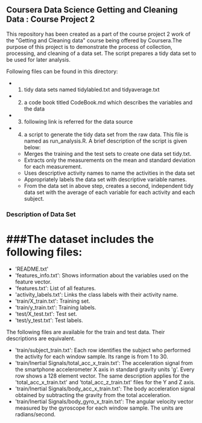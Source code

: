 ## Coursera Data Science Getting and Cleaning Data : Course Project 2
This repository has been created as a part of the course project 2 work of the "Getting and Cleaning data" course being offered by Coursera.The purpose of this project is to demonstrate the process of collection, processing, and cleaning of a data set. The script prepares a tidy data set to be used for later analysis. 

Following files can be found in this directory:
* 1) tidy data sets named tidylabled.txt and tidyaverage.txt
* 2) a code book titled CodeBook.md which describes the variables and the data
* 3) following link is referred for the data source
* 4) a script to generate the tidy data set from the raw data. This file is named as run_analysis.R. A brief description of the script is given below:
	* Merges the training and the test sets to create one data set tidy.txt. 
	* Extracts only the measurements on the mean and standard deviation for each measurement.
	* Uses descriptive activity names to name the activities in the data set
	* Appropriately labels the data set with descriptive variable names. 
	* From the data set in above step, creates a second, independent tidy data set with the average of each variable for each activity and each subject.

### Description of Data Set 
###The dataset includes the following files:
=========================================
- 'README.txt'
- 'features_info.txt': Shows information about the variables used on the feature vector.
- 'features.txt': List of all features.
- 'activity_labels.txt': Links the class labels with their activity name.
- 'train/X_train.txt': Training set.
- 'train/y_train.txt': Training labels.
- 'test/X_test.txt': Test set.
- 'test/y_test.txt': Test labels.

The following files are available for the train and test data. Their descriptions are equivalent. 
- 'train/subject_train.txt': Each row identifies the subject who performed the activity for each window sample. Its range is from 1 to 30. 
- 'train/Inertial Signals/total_acc_x_train.txt': The acceleration signal from the smartphone accelerometer X axis in standard gravity units 'g'. Every row shows a 128 element vector. The same description applies for the 'total_acc_x_train.txt' and 'total_acc_z_train.txt' files for the Y and Z axis. 
- 'train/Inertial Signals/body_acc_x_train.txt': The body acceleration signal obtained by subtracting the gravity from the total acceleration. 
- 'train/Inertial Signals/body_gyro_x_train.txt': The angular velocity vector measured by the gyroscope for each window sample. The units are radians/second. 